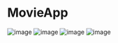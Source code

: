 # MovieApp
![image](https://user-images.githubusercontent.com/36132918/153482986-90e778f5-1e3c-4dd9-9c06-e3add62c5ac8.png)
![image](https://user-images.githubusercontent.com/36132918/153483029-c613e4fc-d738-4f1c-b0d1-30f0eb5f225a.png)
![image](https://user-images.githubusercontent.com/36132918/153483296-4fad3a26-27a1-4bfb-b8a8-441df6affa2e.png)
![image](https://user-images.githubusercontent.com/36132918/153483128-25a90690-a050-47d9-8c71-5e7db1d50d9a.png)
